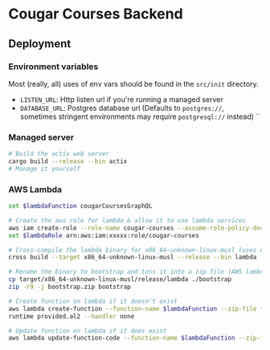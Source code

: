 # Cougar Courses Backend

## Deployment

### Environment variables
Most (really, all) uses of env vars should be found in the `src/init` directory.
* `LISTEN_URL`: Http listen url if you're running a managed server
* `DATABASE_URL`: Postgres database url (Defaults to `postgres://`, sometimes stringent environments may require `postgresql://` instead)
``

### Managed server
```sh
# Build the actix web server
cargo build --release --bin actix
# Manage it yourself
```

### AWS Lambda
```sh
set $lambdaFunction cougarCoursesGraphQL

# Create the aws role for lambda & allow it to use lambda services
aws iam create-role --role-name cougar-courses --assume-role-policy-document '{"Statement": [{ "Effect": "Allow", "Principal": {"Service": "lambda.amazonaws.com"}, "Action": "sts:AssumeRole"}]}'
set $lambdaRole arn:aws:iam:xxxxx:role/cougar-courses

# Cross-compile the lambda binary for x86_64-unknown-linux-musl (uses docker) (AWS lambda requirement)
cross build --target x86_64-unknown-linux-musl --release --bin lambda

# Rename the binary to bootstrap and toss it into a zip file (AWS lambda looks for executables with this name)
cp target/x86_64-unknown-linux-musl/release/lambda ./bootstrap
zip -r9 -j bootstrap.zip bootstrap

# Create function on lambda if it doesn't exist
aws lambda create-function --function-name $lambdaFunction --zip-file fileb://./bootstrap.zip --role $lambdaRole --
runtime provided.al2 --handler none

# Update function on lambda if it does exist
aws lambda update-function-code --function-name $lambdaFunction --zip-file fileb://./bootstrap.zip
```